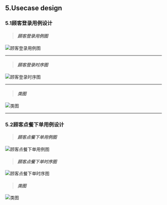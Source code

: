 
## 5.Usecase design

### 5.1顾客登录用例设计

> #### ***顾客登录用例图***

![顾客登录用例图](https://github.com/uml163/UML/blob/master/pictures/images/注册登录.png)

* * *

> #### ***顾客登录时序图***

![顾客登录时序图](https://github.com/uml163/UML/blob/master/report/documents/UsercaseDiagram/UsercaseDiagramIMG/注册用例图.png)

- - -

> #### ***类图***

![类图](https://github.com/uml163/UML/blob/master/report/documents/UsercaseDiagram/UsercaseDiagramIMG/用例图.png)

_ _ _

### 5.2顾客点餐下单用例设计

> #### ***顾客点餐下单用例图***

![顾客点餐下单用例图](https://github.com/uml163/UML/blob/master/report/documents/UsercaseDiagram/UsercaseDiagramIMG/点餐.png)

> #### ***顾客点餐下单时序图***

![顾客点餐下单时序图](https://github.com/uml163/UML/blob/master/report/documents/UseCases/UseCaseIMG/点餐活动图.png)

> #### ***类图***

![类图](https://github.com/uml163/UML/blob/master/report/documents/UsercaseDiagram/UsercaseDiagramIMG/用例图.png)
